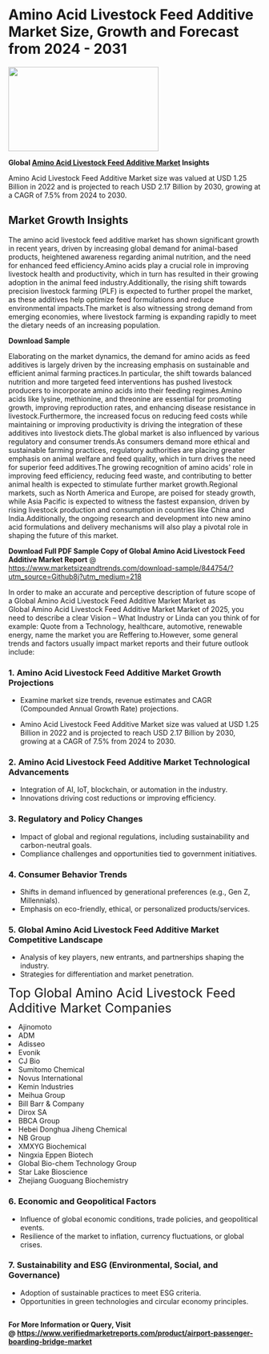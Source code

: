 <H1>Amino Acid Livestock Feed Additive Market Size, Growth and Forecast from 2024 - 2031</H1><img class="aligncenter size-medium wp-image-584254" src="https://thirdeyenews.in/wp-content/uploads/2024/09/Global-Market-Research-300x168.jpeg" alt="" width="300" height="168" /><p><strong>Global&nbsp;<a href="https://www.marketsizeandtrends.com/download-sample/844754/?utm_source=Github8j?utm_medium=218">Amino Acid Livestock Feed Additive Market</a> Insights</strong></p><p>Amino Acid Livestock Feed Additive Market size was valued at USD 1.25 Billion in 2022 and is projected to reach USD 2.17 Billion by 2030, growing at a CAGR of 7.5% from 2024 to 2030.</p><p><h2>Market Growth Insights</h2> <p>The amino acid livestock feed additive market has shown significant growth in recent years, driven by increasing global demand for animal-based products, heightened awareness regarding animal nutrition, and the need for enhanced feed efficiency.Amino acids play a crucial role in improving livestock health and productivity, which in turn has resulted in their growing adoption in the animal feed industry.Additionally, the rising shift towards precision livestock farming (PLF) is expected to further propel the market, as these additives help optimize feed formulations and reduce environmental impacts.The market is also witnessing strong demand from emerging economies, where livestock farming is expanding rapidly to meet the dietary needs of an increasing population.</p> <p><strong>Download Sample</strong></p> <p>Elaborating on the market dynamics, the demand for amino acids as feed additives is largely driven by the increasing emphasis on sustainable and efficient animal farming practices.In particular, the shift towards balanced nutrition and more targeted feed interventions has pushed livestock producers to incorporate amino acids into their feeding regimes.Amino acids like lysine, methionine, and threonine are essential for promoting growth, improving reproduction rates, and enhancing disease resistance in livestock.Furthermore, the increased focus on reducing feed costs while maintaining or improving productivity is driving the integration of these additives into livestock diets.The global market is also influenced by various regulatory and consumer trends.As consumers demand more ethical and sustainable farming practices, regulatory authorities are placing greater emphasis on animal welfare and feed quality, which in turn drives the need for superior feed additives.The growing recognition of amino acids' role in improving feed efficiency, reducing feed waste, and contributing to better animal health is expected to stimulate further market growth.Regional markets, such as North America and Europe, are poised for steady growth, while Asia Pacific is expected to witness the fastest expansion, driven by rising livestock production and consumption in countries like China and India.Additionally, the ongoing research and development into new amino acid formulations and delivery mechanisms will also play a pivotal role in shaping the future of this market.</p> <p><span class=""><strong>Download Full PDF Sample Copy of Global Amino Acid Livestock Feed Additive Market Report</strong> @ <a href="https://www.marketsizeandtrends.com/download-sample/844754/?utm_source=Github8j?utm_medium=218" target="_blank">https://www.marketsizeandtrends.com/download-sample/844754/?utm_source=Github8j?utm_medium=218</a></span></p><p>In order to make an accurate and perceptive description of future scope of a Global&nbsp;Amino Acid Livestock Feed Additive Market Market as Global&nbsp;Amino Acid Livestock Feed Additive Market Market of 2025, you need to describe a clear Vision &ndash; What Industry or Linda can you think of for example: Quote from a Technology, healthcare, automotive, renewable energy, name the market you are Reffering to.However, some general trends and factors usually impact market reports and their future outlook include:</p><h3>1.&nbsp;<strong>Amino Acid Livestock Feed Additive Market Growth Projections</strong></h3><ul><li>Examine market size trends, revenue estimates and CAGR (Compounded Annual Growth Rate) projections.</li><li><p>Amino Acid Livestock Feed Additive Market size was valued at USD 1.25 Billion in 2022 and is projected to reach USD 2.17 Billion by 2030, growing at a CAGR of 7.5% from 2024 to 2030.</p></li></ul><h3>2.&nbsp;<strong>Amino Acid Livestock Feed Additive Market Technological Advancements</strong></h3><ul><li>Integration of AI, IoT, blockchain, or automation in the industry.</li><li>Innovations driving cost reductions or improving efficiency.</li></ul><h3>3.&nbsp;<strong>Regulatory and Policy Changes</strong></h3><ul><li>Impact of global and regional regulations, including sustainability and carbon-neutral goals.</li><li>Compliance challenges and opportunities tied to government initiatives.</li></ul><h3>4.&nbsp;<strong>Consumer Behavior Trends</strong></h3><ul><li>Shifts in demand influenced by generational preferences (e.g., Gen Z, Millennials).</li><li>Emphasis on eco-friendly, ethical, or personalized products/services.</li></ul><h3>5.&nbsp;<strong>Global Amino Acid Livestock Feed Additive Market Competitive Landscape</strong></h3><ul><li>Analysis of key players, new entrants, and partnerships shaping the industry.</li><li>Strategies for differentiation and market penetration.</li></ul><p data-pm-slice="1 1 []"><span style="color: inherit; font-family: inherit; font-size: 25px;">Top Global Amino Acid Livestock Feed Additive Market Companies</span></p><div class="" data-test-id=""><p><li>Ajinomoto</li><li> ADM</li><li> Adisseo</li><li> Evonik</li><li> CJ Bio</li><li> Sumitomo Chemical</li><li> Novus International</li><li> Kemin Industries</li><li> Meihua Group</li><li> Bill Barr & Company</li><li> Dirox SA</li><li> BBCA Group</li><li> Hebei Donghua Jiheng Chemical</li><li> NB Group</li><li> XMXYG Biochemical</li><li> Ningxia Eppen Biotech</li><li> Global Bio-chem Technology Group</li><li> Star Lake Bioscience</li><li> Zhejiang Guoguang Biochemistry</li></p></div><h3>6.&nbsp;<strong>Economic and Geopolitical Factors</strong></h3><ul><li>Influence of global economic conditions, trade policies, and geopolitical events.</li><li>Resilience of the market to inflation, currency fluctuations, or global crises.</li></ul><h3>7.&nbsp;<strong>Sustainability and ESG (Environmental, Social, and Governance)</strong></h3><ul><li>Adoption of sustainable practices to meet ESG criteria.</li><li>Opportunities in green technologies and circular economy principles.</li></ul><h2><strong style="font-size: 14px;">For More Information or Query, Visit @&nbsp;</strong><a style="background-color: #ffffff; font-size: 14px;" href="https://www.marketsizeandtrends.com/report/amino-acid-livestock-feed-additive-market/" target="_blank">https://www.verifiedmarketreports.com/product/airport-passenger-boarding-bridge-market</a></h2>